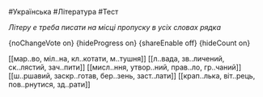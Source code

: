 #Українська #Література #Тест

*Літеру е треба писати на місці пропуску в усіх словах рядка*

{noChangeVote on}
{hideProgress on}
{shareEnable off}
{hideCount on}

[[мар..во, міл..на, кл..котати, м..тушня]]
[[л..вада, зв..личений, ск..лястий, зач..пити]]
[[мисл..ння, утвор..ний, прав..ло, гр..чаний]]
[[ш..ршавий, заскр..готав, бер..зень, заст..лати]]
[[крап..лька, віт..рець, пов..рнутися, зд..рати]]
